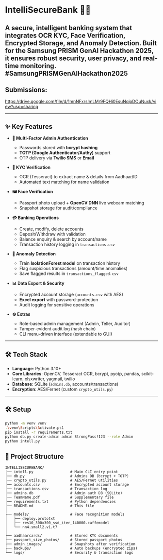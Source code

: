 # IntelliSecureBank 🏦🔐

A **secure, intelligent banking system** that integrates **OCR KYC, Face Verification, Encrypted Storage, and Anomaly Detection**.  Built for the **Samsung PRISM GenAI Hackathon 2025**, it ensures **robust security, user privacy, and real-time monitoring**. **#SamsungPRISMGenAIHackathon2025**
---
## Submissions:
https://drive.google.com/file/d/1mnNFxrsImLMr9FQHi0EsuNqjoDOuNuxk/view?usp=sharing

---

## ✨ Key Features

- **🔑 Multi-Factor Admin Authentication**
  - Passwords stored with **bcrypt hashing**
  - **TOTP (Google Authenticator/Authy)** support
  - OTP delivery via **Twilio SMS** or **Email**

- **🧾 KYC Verification**
  - OCR (Tesseract) to extract name & details from Aadhaar/ID
  - Automated text matching for name validation

- **🖼 Face Verification**
  - Passport photo upload + **OpenCV DNN** live webcam matching
  - Snapshot storage for audit/compliance

- **💳 Banking Operations**
  - Create, modify, delete accounts
  - Deposit/Withdraw with validation
  - Balance enquiry & search by account/name
  - Transaction history logging in `transactions.csv`

- **🚨 Anomaly Detection**
  - Train **IsolationForest model** on transaction history
  - Flag suspicious transactions (amount/time anomalies)
  - Save flagged results in `transactions_flagged.csv`

- **📊 Data Export & Security**
  - Encrypted account storage (`accounts.csv` with AES)
  - **Excel export** with password-protection
  - Audit logging for sensitive operations

- **⚙️ Extras**
  - Role-based admin management (Admin, Teller, Auditor)
  - Tamper-evident audit log (hash chain)
  - CLI menu-driven interface (extendable to GUI)

---

## 🛠️ Tech Stack

- **Language**: Python 3.10+  
- **Core Libraries**: OpenCV, Tesseract OCR, bcrypt, pyotp, pandas, scikit-learn, xlsxwriter, yagmail, twilio  
- **Database**: SQLite (`admins.db`, accounts/transactions)  
- **Encryption**: AES/Fernet (custom `crypto_utils.py`)

---

## 🛠 Setup
```bash
python -m venv venv
.\venv\Scripts\Activate.ps1
pip install -r requirements.txt
python db.py create-admin admin StrongPass!123 --role Admin
python intell.py

```
## 📂 Project Structure

```text
INTELLISECUREBANK/
│── intell.py                 # Main CLI entry point
│── db.py                     # Admins DB (bcrypt + TOTP)
│── crypto_utils.py           # AES/Fernet utilities
│── accounts.csv              # Encrypted account storage
│── transactions.csv          # Transaction log
│── admins.db                 # Admin auth DB (SQLite)
│── TeamName.pdf              # Supplementary file
│── requirements.txt          # Python dependencies
│── README.md                 # This file
│
├── models/                   # Face recognition models
│   ├── deploy.prototxt
│   ├── res10_300x300_ssd_iter_140000.caffemodel
│   └── nn4.small2.v1.t7
│
├── aadhaarcards/             # Stored KYC documents
├── passport_size_photos/     # Stored passport photos
├── admin_images/             # Snapshots after verification
├── backups/                  # Auto backups (encrypted zips)
└── logs/                     # Security & transaction logs






